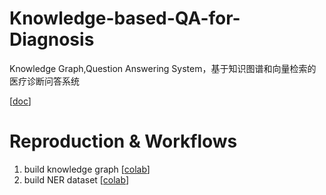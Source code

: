 # Knowledge-based-QA-for-Diagnosis
Knowledge Graph,Question Answering System，基于知识图谱和向量检索的医疗诊断问答系统

[[doc](https://easydoc.net/doc/84261587/TevBXTHz/gsaJm7M6)] 

# Reproduction & Workflows
1. build knowledge graph [[colab](https://colab.research.google.com/gist/leoxiang66/bf52b9045187a95e276914451954c667/build_kg.ipynb)]
2. build NER dataset [[colab](https://colab.research.google.com/gist/leoxiang66/a50ea0713cd9e99daa4734f1e61ce5c8/build-ner-dataset.ipynb)]
